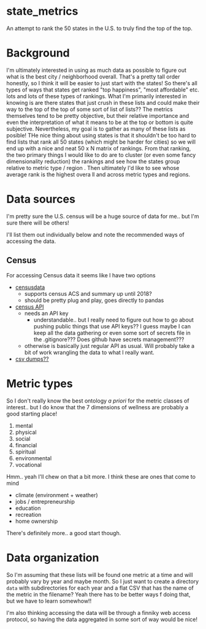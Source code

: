 # state_metrics
An attempt to rank the 50 states in the U.S. to truly find the top of the top.

# Background

I'm ultimately interested in using as much data as possible to figure out what is the best city / neighborhood overall. That's a pretty tall order honestly, so I think it will be easier to just start with the states! So there's all types of ways that states get ranked "top happiness", "most affordable" etc. lots and lots of these types of rankings. What I'm primarily interested in knowing is are there states that just crush in these lists and could make their way to the top of the top of some sort of list of lists?? The metrics themselves tend to be pretty objective, but their relative importance and even the interpretation of what it means to be at the top or bottom is quite subjective. Nevertheless, my goal is to gather as many of these lists as posible! THe nice thing about using states is that it shouldn't be too hard to find lists that rank all 50 states (which might be harder for cities) so we will end up with a nice and neat 50 x N matrix of rankings. From that ranking, the two primary things I would like to do are to cluster (or even some fancy dimensionality reduction) the rankings and see how the states group relative to metric type / region .  Then ultimately I'd like to see whose average  rank is the highest overa ll and across metric types and regions.

# Data sources

I'm pretty sure the U.S. census will be a  huge source of data for me.. but I'm sure there will be others!

I'll list them out individually below and note the recommended ways of accessing the data.

## Census

For accessing Census data it seems like I have two options

- [censusdata](https://github.com/jtleider/censusdata/tree/master)
    - supports census ACS and summary up until 2018?
    - should be pretty plug and play, goes directly to pandas
- [census API](https://www.census.gov/content/dam/Census/data/developers/api-user-guide/api-guide.pdf)
    - needs an API key
        - understandable.. but I really need to figure out how to go about pushing public things that use API keys?? I guess maybe I can keep all the data gathering or even some sort of secrets file in the .gitignore??? Does github have secrets management???
    - otherwise is basically just regular API as usual. Will probably take a bit of work wrangling the data to what I really want.
- [csv dumps??](https://www2.census.gov/programs-surveys/)

# Metric types

So I don't really know the  best ontology _a priori_ for the metric classes of interest.. but I do know that the 7 dimensions of wellness are probably a good starting place!

1. mental
2. physical
3. social
4. financial
5. spiritual
6. environmental
7. vocational

Hmm.. yeah I'll chew on that a bit more. I think these are ones that come to mind 

- climate (environment + weather)
- jobs / entrepreneurship
- education
- recreation
- home ownership

There's definitely more.. a good start though.

# Data organization

So I'm assuming that these lists will be found one metric at a time and will probably vary by year and maybe month. So I just want to create a directory `data` with subdirectories for each year and a flat CSV that has the name of the metric in the filename? Yeah there has to be better ways f doing that, but we have to learn somewhow!! 

I'm also thinking accessing the data will be through a finniky web access protocol, so having the data aggregated in some sort of way would be nice!